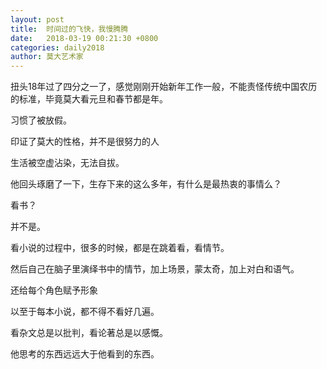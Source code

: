 ```yaml
---
layout: post
title:  时间过的飞快，我慢腾腾
date:   2018-03-19 00:21:30 +0800
categories: daily2018 
author: 莫大艺术家
---
```


扭头18年过了四分之一了，感觉刚刚开始新年工作一般，不能责怪传统中国农历的标准，毕竟莫大看元旦和春节都是年。

习惯了被放假。

印证了莫大的性格，并不是很努力的人

生活被空虚沾染，无法自拔。

他回头琢磨了一下，生存下来的这么多年，有什么是最热衷的事情么？


看书？

并不是。

看小说的过程中，很多的时候，都是在跳着看，看情节。

然后自己在脑子里演绎书中的情节，加上场景，蒙太奇，加上对白和语气。

还给每个角色赋予形象

以至于每本小说，都不得不看好几遍。

看杂文总是以批判，看论著总是以感慨。

他思考的东西远远大于他看到的东西。


